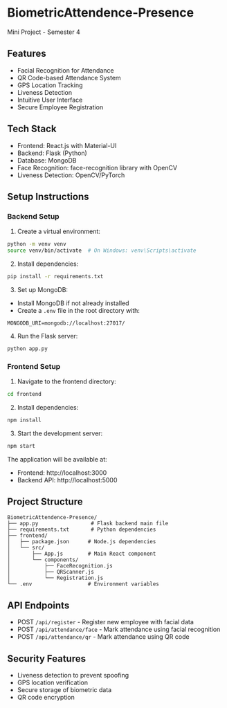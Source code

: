 # BiometricAttendence-Presence
Mini Project - Semester 4

## Features
- Facial Recognition for Attendance
- QR Code-based Attendance System
- GPS Location Tracking
- Liveness Detection
- Intuitive User Interface
- Secure Employee Registration

## Tech Stack
- Frontend: React.js with Material-UI
- Backend: Flask (Python)
- Database: MongoDB
- Face Recognition: face-recognition library with OpenCV
- Liveness Detection: OpenCV/PyTorch

## Setup Instructions

### Backend Setup
1. Create a virtual environment:
```bash
python -m venv venv
source venv/bin/activate  # On Windows: venv\Scripts\activate
```

2. Install dependencies:
```bash
pip install -r requirements.txt
```

3. Set up MongoDB:
- Install MongoDB if not already installed
- Create a `.env` file in the root directory with:
```
MONGODB_URI=mongodb://localhost:27017/
```

4. Run the Flask server:
```bash
python app.py
```

### Frontend Setup
1. Navigate to the frontend directory:
```bash
cd frontend
```

2. Install dependencies:
```bash
npm install
```

3. Start the development server:
```bash
npm start
```

The application will be available at:
- Frontend: http://localhost:3000
- Backend API: http://localhost:5000

## Project Structure
```
BiometricAttendence-Presence/
├── app.py                 # Flask backend main file
├── requirements.txt       # Python dependencies
├── frontend/
│   ├── package.json      # Node.js dependencies
│   └── src/
│       ├── App.js        # Main React component
│       └── components/
│           ├── FaceRecognition.js
│           ├── QRScanner.js
│           └── Registration.js
└── .env                  # Environment variables
```

## API Endpoints
- POST `/api/register` - Register new employee with facial data
- POST `/api/attendance/face` - Mark attendance using facial recognition
- POST `/api/attendance/qr` - Mark attendance using QR code

## Security Features
- Liveness detection to prevent spoofing
- GPS location verification
- Secure storage of biometric data
- QR code encryption
